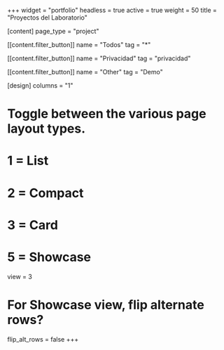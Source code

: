 +++
widget = "portfolio"
headless = true
active = true
weight = 50
title = "Proyectos del Laboratorio"

[content]
  page_type = "project"

   [[content.filter_button]]
    name = "Todos"
    tag = "*"

  [[content.filter_button]]
    name = "Privacidad"
    tag = "privacidad"

  [[content.filter_button]]
    name = "Other"
    tag = "Demo"

[design]
  columns = "1"

  # Toggle between the various page layout types.
  #   1 = List
  #   2 = Compact
  #   3 = Card
  #   5 = Showcase
  view = 3

  # For Showcase view, flip alternate rows?
  flip_alt_rows = false
+++

